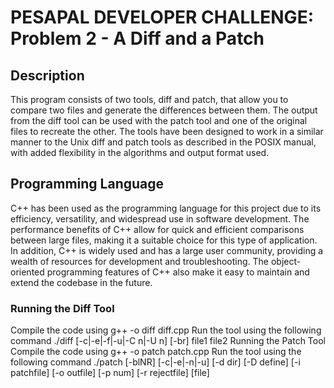 <h1>PESAPAL DEVELOPER CHALLENGE: Problem 2 - A Diff and a Patch</h1>

<h2>Description</h2>
This program consists of two tools, diff and patch, that allow you to compare two files and generate the differences between them. The output from the diff tool can be used with the patch tool and one of the original files to recreate the other. The tools have been designed to work in a similar manner to the Unix diff and patch tools as described in the POSIX manual, with added flexibility in the algorithms and output format used.

<h2>Programming Language</h2>
C++ has been used as the programming language for this project due to its efficiency, versatility, and widespread use in software development. The performance benefits of C++ allow for quick and efficient comparisons between large files, making it a suitable choice for this type of application. In addition, C++ is widely used and has a large user community, providing a wealth of resources for development and troubleshooting. The object-oriented programming features of C++ also make it easy to maintain and extend the codebase in the future.

<h3>Running the Diff Tool</h3>
Compile the code using g++ -o diff diff.cpp
Run the tool using the following command ./diff [-c|-e|-f|-u|-C n|-U n] [-br] file1 file2
Running the Patch Tool
Compile the code using g++ -o patch patch.cpp
Run the tool using the following command ./patch [-blNR] [-c|-e|-n|-u] [-d dir] [-D define] [-i patchfile] [-o outfile] [-p num] [-r rejectfile] [file]
